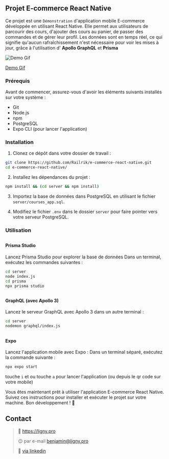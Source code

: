 ## Projet E-commerce React Native

Ce projet est une `Démonstration` d'application mobile E-commerce développée en utilisant React Native. Elle permet aux utilisateurs de parcourir des cours, d'ajouter des cours au panier, de passer des commandes et de gérer leur profil. Les données sont en temps réel, ce qui signifie qu'aucun rafraîchissement n'est nécessaire pour voir les mises à jour, grâce à l'utilisation d' **Apollo GraphQL** et **Prisma**

![Demo Gif](https://ligny.pro/assets/ecommerce-rn-1.gif)

[Demo Gif](https://ligny.pro/assets/ecommerce-rn-1.gif)

### Prérequis

Avant de commencer, assurez-vous d'avoir les éléments suivants installés sur votre système :

- Git
- Node.js
- npm
- PostgreSQL
- Expo CLI (pour lancer l'application)

### Installation

1. Clonez ce dépôt dans votre dossier de travail :

```sh
git clone https://github.com/Railrik/e-commerce-react-native.git
cd e-commerce-react-native/
```

2. Installez les dépendances du projet :

```sh
npm install && (cd server && npm install)
```

3. Importez la base de données dans PostgreSQL en utilisant le fichier `server/courses_app.sql`.

4. Modifiez le fichier `.env` dans le dossier `server` pour faire pointer vers votre serveur PostgreSQL.

### Utilisation

##

#### Prisma Studio

Lancez Prisma Studio pour explorer la base de données
Dans un terminal, exécutez les commandes suivantes :

```sh
cd server
node index.js
cd prisma
npx prisma studio
```

##

#### GraphQL (avec Apollo 3)

Lancez le serveur GraphQL avec Apollo 3 dans un autre terminal :

```sh
cd server
nodemon graphql/index.js
```

##

#### Expo

Lancez l'application mobile avec Expo :
Dans un terminal séparé, exécutez la commande suivante :

```sh
npx expo start
```

touche `i` et ou touche `a` pour lancer l'application (ou depuis le qr code sur votre mobile)

Vous êtes maintenant prêt à utiliser l'application E-commerce React Native. Suivez ces instructions pour installer et exécuter le projet sur votre machine. Bon développement ! 🚀

## Contact

> :link: https://ligny.pro
>
> :wink: par e-mail benjamin@ligny.pro
>
> :fist_right: [via linkedin](https://www.linkedin.com/in/benjamin-ligny/)
